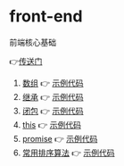 # front-end

前端核心基础

👉[传送门](https://github.com/barnett617/front-end/issues)

1. [数组](https://github.com/barnett617/front-end/issues/1) 👉 [示例代码](1-array/index.md)
2. [继承](https://github.com/barnett617/front-end/issues/2) 👉 [示例代码](2-inheritance/index.md)
3. [闭包](https://github.com/barnett617/front-end/issues/3) 👉 [示例代码](3-closure/index.md)
4. [this](https://github.com/barnett617/front-end/issues/4) 👉 [示例代码](4-this/index.md)
5. [promise](https://github.com/barnett617/front-end/issues/5) 👉 [示例代码](5-promise/index.md)
5. [常用排序算法](https://github.com/barnett617/front-end/issues/6) 👉 [示例代码](6-sort-algorithm/index.md)